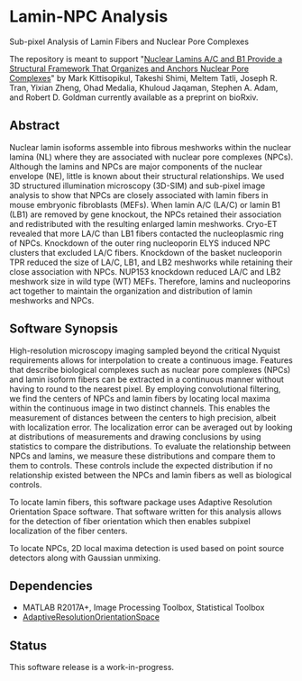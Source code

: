 # Lamin-NPC Analysis
Sub-pixel Analysis of Lamin Fibers and Nuclear Pore Complexes

The repository is meant to support "[Nuclear Lamins A/C and B1 Provide a Structural Framework That Organizes and Anchors Nuclear Pore Complexes](https://doi.org/10.1101/2020.04.03.022798)" by Mark Kittisopikul, Takeshi Shimi, Meltem Tatli, Joseph R. Tran, Yixian Zheng, Ohad Medalia, Khuloud Jaqaman, Stephen A. Adam, and Robert D. Goldman currently available as a preprint on bioRxiv.

## Abstract

Nuclear lamin isoforms assemble into fibrous meshworks within the nuclear lamina (NL) where they are   associated with nuclear pore complexes (NPCs). Although the lamins and NPCs are major components of the nuclear envelope (NE), little is known about their structural relationships. We used 3D structured illumination microscopy (3D-SIM) and sub-pixel image analysis to show that NPCs are closely associated with lamin fibers in mouse embryonic fibroblasts (MEFs). When lamin A/C (LA/C) or lamin B1 (LB1) are removed by gene knockout, the NPCs retained their association and redistributed with the resulting enlarged lamin meshworks. Cryo-ET revealed that more LA/C than LB1 fibers contacted the nucleoplasmic ring of NPCs. Knockdown of the outer ring nucleoporin ELYS induced NPC clusters that excluded LA/C fibers.  Knockdown of the basket nucleoporin TPR reduced the size of LA/C, LB1, and LB2 meshworks while retaining their close association with NPCs. NUP153 knockdown reduced LA/C and LB2 meshwork size in wild type (WT) MEFs. Therefore, lamins and nucleoporins act together to maintain the organization and distribution of lamin meshworks and NPCs.

## Software Synopsis

High-resolution microscopy imaging sampled beyond the critical Nyquist requirements allows for interpolation to create a continuous image. Features that describe biological complexes such as nuclear pore complexes (NPCs) and lamin isoform fibers can be extracted in a continuous manner without having to round to the nearest pixel. By employing convolutional filtering, we find the centers of NPCs and lamin fibers by locating local maxima within the continuous image in two distinct channels. This enables the measurement of distances between the centers to high precision, albeit with localization error. The localization error can be averaged out by looking at distributions of measurements and drawing conclusions by using statistics to compare the distributions. To evaluate the relationship between NPCs and lamins, we measure these distributions and compare them to them to controls. These controls include the expected distribution if no relationship existed between the NPCs and lamin fibers as well as biological controls.

To locate lamin fibers, this software package uses Adaptive Resolution Orientation Space software. That software written for this analysis allows for the detection of fiber orientation which then enables subpixel localization of the fiber centers.

To locate NPCs, 2D local maxima detection is used based on point source detectors along with Gaussian unmixing.

## Dependencies

* MATLAB R2017A+, Image Processing Toolbox, Statistical Toolbox
* [AdaptiveResolutionOrientationSpace](https://github.com/mkitti/AdaptiveResolutionOrientationSpace)

## Status

This software release is a work-in-progress.
